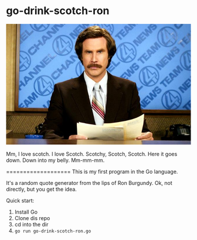 go-drink-scotch-ron
===================

![Ron Burgundy](https://github.com/chip/go-drink-scotch-ron/raw/master/Ron-Burgundy.jpg)

Mm, I love scotch. I love Scotch. Scotchy, Scotch, Scotch. Here it goes down. Down into my belly. Mm-mm-mm.

===================
This is my first program in the Go language.

It's a random quote generator from the lips of Ron Burgundy.  Ok, not
directly, but you get the idea.

Quick start:

1. Install Go
2. Clone dis repo
3. cd into the dir
4. `go run go-drink-scotch-ron.go`
